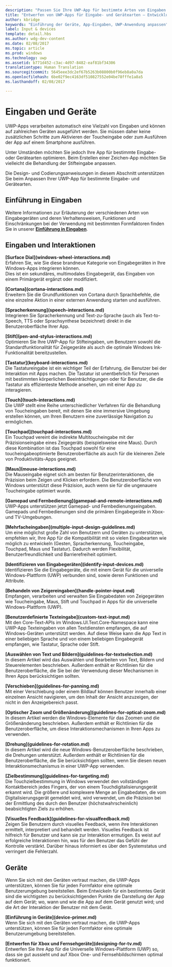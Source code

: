 ```yaml
---
description: "Passen Sie Ihre UWP-App für bestimmte Arten von Eingaben und Geräten an. Nutzen Sie die Vorteile von Touch- und Sprachbefehlen. Führen Sie Ihre Apps auf Xbox, Telefonen und sogar dem Fernseher aus."
title: "Entwerfen von UWP-Apps für Eingabe- und Gerätearten – Entwicklung von Windows-Apps"
author: kbridge
keywords: "Einführung der Geräte, App-Eingaben, UWP-Anwendung anpassen"
label: Input & devices
template: detail.hbs
ms.author: wdg-dev-content
ms.date: 02/08/2017
ms.topic: article
ms.prod: windows
ms.technology: uwp
ms.assetid: b771d452-c3ac-4d97-8482-eaf81bf34306
translationtype: Human Translation
ms.sourcegitcommit: 5645eee3dc2ef67b5263b08800b0f96eb8a0a7da
ms.openlocfilehash: 6be02f9ec4163df510827552e04be78fffe1a8a5
ms.lasthandoff: 02/08/2017

---
```

# <a name="inputs-and-devices"></a>Eingaben und Geräte

<link rel="stylesheet" href="https://az835927.vo.msecnd.net/sites/uwp/Resources/css/custom.css">

UWP-Apps verarbeiten automatisch eine Vielzahl von Eingaben und können auf zahlreichen Geräten ausgeführt werden. Sie müssen daher keine zusätzlichen Schritte zum Aktivieren der Toucheingabe oder zum Ausführen der App auf einem Smartphone ausführen.

Unter Umständen möchten Sie jedoch Ihre App für bestimmte Eingabe- oder Gerätearten optimieren. Beim Erstellen einer Zeichen-App möchten Sie vielleicht die Behandlung der Stifteingabe anpassen.

Die Design- und Codierungsanweisungen in diesem Abschnitt unterstützen Sie beim Anpassen Ihrer UWP-App für bestimmte Eingabe- und Gerätearten.

## <a name="input-primer"></a>Einführung in Eingaben

Weitere Informationen zur Erläuterung der verschiedenen Arten von Eingabegeräten und deren Verhaltensweisen, Funktionen und Einschränkungen bei der Verwendung mit bestimmten Formfaktoren finden Sie in unserer <b>[Einführung in Eingaben](input-primer.md)</b>.

## <a name="inputs-and-interactions"></a>Eingaben und Interaktionen

<div class="side-by-side">
<div class="side-by-side-content">
<p>
<b>[Surface Dial](windows-wheel-interactions.md)</b><br/>
Erfahren Sie, wie Sie diese brandneue Kategorie von Eingabegeräten in Ihre Windows-Apps integrieren können.</br>
Dies ist ein sekundäres, multimodales Eingabegerät, das Eingaben von einem Primärgerät ergänzt oder modifiziert.
</p>
</div>
</div>

<div class="side-by-side">
<div class="side-by-side-content">
<div class="side-by-side-content-left">
<p>
<b>[Cortana](cortana-interactions.md)</b><br/>
Erweitern Sie die Grundfunktionen von Cortana durch Sprachbefehle, die eine einzelne Aktion in einer externen Anwendung starten und ausführen.
</p>
</div>
<div class="side-by-side-content-right">
<p>
<b>[Spracherkennung](speech-interactions.md)</b><br/>
Integrieren Sie Spracherkennung und Text-zu-Sprache (auch als Text-to-Speech, TTS oder Sprachsynthese bezeichnet) direkt in die Benutzeroberfläche Ihrer App.
</p>
</div>
</div>
</div>

<div class="side-by-side">
<div class="side-by-side-content">
<div class="side-by-side-content-left">
<p>
<b>[Stift](pen-and-stylus-interactions.md)</b><br/>
Optimieren Sie Ihre UWP-App für Stifteingaben, um Benutzern sowohl die Standardfunktionalität für Zeigegeräte als auch die optimale Windows Ink-Funktionalität bereitzustellen.
</p>
</div>
<div class="side-by-side-content-right">
<p>
<b>[Tastatur](keyboard-interactions.md)</b><br/>
Die Tastatureingabe ist ein wichtiger Teil der Erfahrung, die Benutzer bei der Interaktion mit Apps machen. Die Tastatur ist unentbehrlich für Personen mit bestimmten körperlichen Beeinträchtigungen oder für Benutzer, die die Tastatur als effizienteste Methode ansehen, um mit einer App zu interagieren.
</p>
</div>
</div>
</div>

<div class="side-by-side">
<div class="side-by-side-content">
<div class="side-by-side-content-left">
<p>
<b>[Touch](touch-interactions.md)</b><br/>
Die UWP stellt eine Reihe unterschiedlicher Verfahren für die Behandlung von Toucheingaben bereit, mit denen Sie eine immersive Umgebung erstellen können, um Ihren Benutzern eine zuverlässige Navigation zu ermöglichen.
</p>
</div>
<div class="side-by-side-content-right">
<p>
<b>[Touchpad](touchpad-interactions.md)</b><br/>
Ein Touchpad vereint die indirekte Multitoucheingabe mit der Präzisionseingabe eines Zeigegeräts (beispielsweise eine Maus). Durch diese Kombination ist das Touchpad sowohl für eine toucheingabeoptimierte Benutzeroberfläche als auch für die kleineren Ziele von Produktivitäts-Apps geeignet.
</p>
</div>
</div>
</div>

<div class="side-by-side">
<div class="side-by-side-content">
<div class="side-by-side-content-left">
<p>
<b>[Maus](mouse-interactions.md)</b><br/>
Die Mauseingabe eignet sich am besten für Benutzerinteraktionen, die Präzision beim Zeigen und Klicken erfordern. Die Benutzeroberfläche von Windows unterstützt diese Präzision, auch wenn sie für die ungenauere Toucheingabe optimiert wurde.
</p>
</div>
<div class="side-by-side-content-right">
<p>
<b>[Gamepad und Fernbedienung](gamepad-and-remote-interactions.md)</b><br/>
UWP-Apps unterstützen jetzt Gamepad- und Fernbedienungseingaben. Gamepads und Fernbedienungen sind die primären Eingabegeräte in Xbox- und TV-Umgebungen.
</p>
</div>
</div>
</div>

<div class="side-by-side">
<div class="side-by-side-content">
<p>
<b>[Mehrfacheingaben](multiple-input-design-guidelines.md)</b><br/>
Um eine möglichst große Zahl von Benutzern und Geräten zu unterstützen, empfehlen wir, Ihre App für die Kompatibilität mit so vielen Eingabearten wie möglich zu entwickeln (Gesten, Spracherkennung, Toucheingabe, Touchpad, Maus und Tastatur). Dadurch werden Flexibilität, Benutzerfreundlichkeit und Barrierefreiheit optimiert.
</p>
</div>
</div>

<div class="side-by-side">
<div class="side-by-side-content">
<div class="side-by-side-content-left">
<p>
<b>[Identifizieren von Eingabegeräten](identify-input-devices.md)</b><br/>
Identifizieren Sie die Eingabegeräte, die mit einem Gerät für die universelle Windows-Plattform (UWP) verbunden sind, sowie deren Funktionen und Attribute.
</p>
</div>
<div class="side-by-side-content-right">
<p>
<b>[Behandeln von Zeigereingaben](handle-pointer-input.md)</b><br/>
Empfangen, verarbeiten und verwalten Sie Eingabedaten von Zeigegeräten wie Toucheingabe, Maus, Stift und Touchpad in Apps für die universelle Windows-Plattform (UWP).
</p>
</div>
</div>
</div>

<div class="side-by-side">
<div class="side-by-side-content">
<div class="side-by-side-content-left">
<p><b>[Benutzerdefinierte Texteingabe](custom-text-input.md)</b><br/>
Mit den Core-Text-APIs im Windows.UI.Text.Core-Namespace kann eine UWP-App Texteingaben von allen Textdiensten empfangen, die auf Windows-Geräten unterstützt werden. Auf diese Weise kann die App Text in einer beliebigen Sprache und von einem beliebigen Eingabegerät empfangen, wie Tastatur, Sprache oder Stift.
</p>
</div>
<div class="side-by-side-content-right">
<p>
<b>[Auswählen von Text und Bildern](guidelines-for-textselection.md)</b><br/>
In diesem Artikel wird das Auswählen und Bearbeiten von Text, Bildern und Steuerelementen beschrieben. Außerdem enthält er Richtlinien für die Benutzeroberfläche, die Sie bei der Verwendung dieser Mechanismen in Ihren Apps berücksichtigen sollten.
</p>
</div>
</div>
</div>

<div class="side-by-side">
<div class="side-by-side-content">
<p>
<b>[Verschieben](guidelines-for-panning.md)</b><br/>
Mit einer Verschiebung oder einem Bildlauf können Benutzer innerhalb einer einzelnen Ansicht navigieren, um den Inhalt der Ansicht anzuzeigen, der nicht in den Anzeigebereich passt.
</p>
</div>
</div>

<div class="side-by-side">
<div class="side-by-side-content">
<div class="side-by-side-content-left">
<p>
<b>[Optischer Zoom und Größenänderung](guidelines-for-optical-zoom.md)</b><br/>
In diesem Artikel werden die Windows-Elemente für das Zoomen und die Größenänderung beschrieben. Außerdem enthält er Richtlinien für die Benutzeroberfläche, um diese Interaktionsmechanismen in Ihren Apps zu verwenden.
</p>
</div>
<div class="side-by-side-content-right">
<p>
<b>[Drehung](guidelines-for-rotation.md)</b><br/>
In diesem Artikel wird die neue Windows-Benutzeroberfläche beschrieben, die Drehungen unterstützt. Außerdem enthält er Richtlinien für die Benutzeroberfläche, die Sie berücksichtigen sollten, wenn Sie diesen neuen Interaktionsmechanismus in einer UWP-App verwenden.
</p>
</div>
</div>
</div>

<div class="side-by-side">
<div class="side-by-side-content">
<div class="side-by-side-content-left">
<p><b>[Zielbestimmung](guidelines-for-targeting.md)</b><br/>
Die Touchzielbestimmung in Windows verwendet den vollständigen Kontaktbereich jedes Fingers, der von einem Touchdigitalisierungsgerät erkannt wird. Die größere und komplexere Menge an Eingabedaten, die vom Digitalisierungsgerät gemeldet wird, wird verwendet, um die Präzision bei der Ermittlung des durch den Benutzer (höchstwahrscheinlich) beabsichtigten Ziels zu erhöhen.
</p>
</div>
<div class="side-by-side-content-right">
<p><b>[Visuelles Feedback](guidelines-for-visualfeedback.md)</b><br/>
Zeigen Sie Benutzern durch visuelles Feedback, wenn ihre Interaktionen ermittelt, interpretiert und behandelt werden. Visuelles Feedback ist hilfreich für Benutzer und kann sie zur Interaktion ermutigen. Es weist auf erfolgreiche Interaktionen hin, was für den Benutzer das Gefühl der Kontrolle verstärkt. Darüber hinaus informiert es über den Systemstatus und verringert die Fehlerzahl.
</p>
</div>
</div>
</div>

## <a name="devices"></a>Geräte

Wenn Sie sich mit den Geräten vertraut machen, die UWP-Apps unterstützen, können Sie für jeden Formfaktor eine optimale Benutzerumgebung bereitstellen. Beim Entwickeln für ein bestimmtes Gerät sind die wichtigsten zu berücksichtigenden Punkte die Darstellung der App auf dem Gerät; wo, wann und wie die App auf dem Gerät genutzt wird; und die Art der Interaktion der Benutzer mit dem Gerät.

<div class="side-by-side">
<div class="side-by-side-content">
  <div class="side-by-side-content-left">
<p><b>[Einführung in Geräte](device-primer.md)</b><br/>Wenn Sie sich mit den Geräten vertraut machen, die UWP-Apps unterstützen, können Sie für jeden Formfaktor eine optimale Benutzerumgebung bereitstellen.
</p>
  </div>
  <div class="side-by-side-content-right">
<p><b>[Entwerfen für Xbox und Fernsehgeräte](designing-for-tv.md)</b><br/>Entwerfen Sie Ihre App für die Universelle Windows-Plattform (UWP) so, dass sie gut aussieht und auf Xbox One- und Fernsehbildschirmen optimal funktioniert.
</p>
  </div>
</div>
</div>

